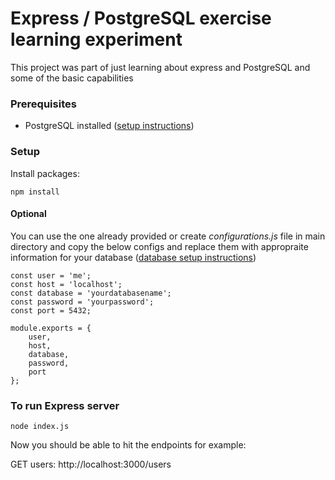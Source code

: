 # Express / PostgreSQL exercise learning experiment
This project was part of just learning about express and PostgreSQL and some of the basic capabilities

### Prerequisites
- PostgreSQL installed ([setup instructions](https://www.postgresqltutorial.com/install-postgresql//))


### Setup
Install packages:

`npm install`


#### Optional
You can use the one already provided or create *configurations.js* file in main directory and copy the below configs and replace them with appropraite information for your database ([database setup instructions](https://www.postgresqltutorial.com/connect-to-postgresql-database/)) 

    const user = 'me';
    const host = 'localhost';
    const database = 'yourdatabasename';
    const password = 'yourpassword';
    const port = 5432;
    
    module.exports = {
	    user,
	    host,
    	database,
    	password,
    	port
    };



### To run Express server

`node index.js`

Now you should be able to hit the endpoints for example:

GET users: http://localhost:3000/users